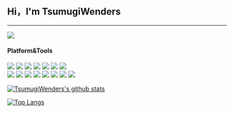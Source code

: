 
## Hi，I'm TsumugiWenders
---
![](http://antzuhl.cn:4000/get/@TsumugiWenders.readme)<br/>

#### Platform&Tools
[![](https://img.shields.io/badge/OS-centos%20Linux-blue?style=flat-square&logo=centos&logoColor=ffffff)](https://www.centos.org/)
[![](https://img.shields.io/badge/OS-Arch%20Linux-33aadd?style=flat-square&logo=arch-linux&logoColor=ffffff)](https://www.archlinux.org/)
[![](https://img.shields.io/badge/Windows-10-2376bc?style=flat-square&logo=windows&logoColor=ffffff)](https://www.microsoft.com/windows/get-windows-10)
[![](https://img.shields.io/badge/IDE-Visual%20Stdio-blueviolet?style=flat-square&logo=visual-studio&logoColor=ffffff)](https://visualstudio.microsoft.com/)
[![](https://img.shields.io/badge/IDE-Visual%20Studio%20Code-blue?style=flat-square&logo=visual-studio-code&logoColor=ffffff)](https://code.visualstudio.com/)
[![](https://img.shields.io/badge/IDE-PyCharm-000000?style=flat-square&logo=PyCharm&logoColor=ffffff)](https://www.jetbrains.com/pycharm/)
[![](https://img.shields.io/badge/Intellij-IDEA-CC0066?style=flat-square&logo=intellijidea&logoColor=ffffff)](https://www.jetbrains.com/idea/)
<br/>
[![](https://img.shields.io/badge/-C-A8B9CC?style=flat-square&logo=C&logoColor=ffffff)]()
[![](https://img.shields.io/badge/-Java-007396?style=flat-square&logo=java&logoColor=ffffff)](https://www.java.com)
[![](https://img.shields.io/badge/-Python-3776AB?style=flat-square&logo=Python&logoColor=ffffff)](https://www.python.org)
[![](https://img.shields.io/badge/-Markdown-000000?style=flat-square&logo=Markdown&logoColor=ffffff)]()
[![](https://img.shields.io/badge/-LaTex-3776AB?style=flat-square&logo=LaTex&logoColor=ffffff)](https://www.latex-project.org/)
[![](https://img.shields.io/badge/-Hadoop-FDEA4E?style=flat-square&logo=hadoop&logoColor=ffffff)](https://hadoop.apache.org/)
[![](https://img.shields.io/badge/-Hive-FF7A00?style=flat-square&logo=Hive&logoColor=ffffff)](https://hive.apache.org/)
[![](https://img.shields.io/badge/-Git-F05032?style=flat-square&logo=Git&logoColor=ffffff)](https://git-scm.com/)

[![TsumugiWenders's github stats](https://github-readme-stats.vercel.app/api?username=TsumugiWenders&show_icons=true&count_private=true&hide=prs&theme=default_repocard)](https://github.com/anuraghazra/github-readme-stats)

[![Top Langs](https://github-readme-stats.vercel.app/api/top-langs/?username=TsumugiWenders&layout=compact&langs_count=6&card_width=445)](https://github.com/anuraghazra/github-readme-stats)

<!--
[![Top Langs](https://github-readme-stats.vercel.app/api/top-langs/?username=TsumugiWenders&layout=compact)](https://github.com/anuraghazra/github-readme-stats)

Here are some ideas to get you started:

- 🔭 I’m currently working on ...
- 🌱 I’m currently learning ...
- 👯 I’m looking to collaborate on ...
- 🤔 I’m looking for help with ...
- 💬 Ask me about ...
- 📫 How to reach me: ...
- 😄 Pronouns: ...
- ⚡ Fun fact: ...
-->
